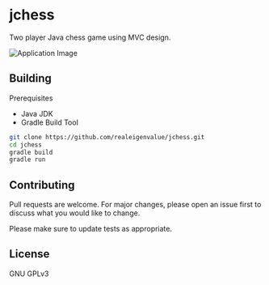 # jchess

Two player Java chess game using MVC design.

![Application Image](jchess.png)

## Building

Prerequisites
- Java JDK
- Gradle Build Tool

```bash
git clone https://github.com/realeigenvalue/jchess.git
cd jchess
gradle build
gradle run
```

## Contributing
Pull requests are welcome. For major changes, please open an issue first to discuss what you would like to change.

Please make sure to update tests as appropriate.

## License
GNU GPLv3
